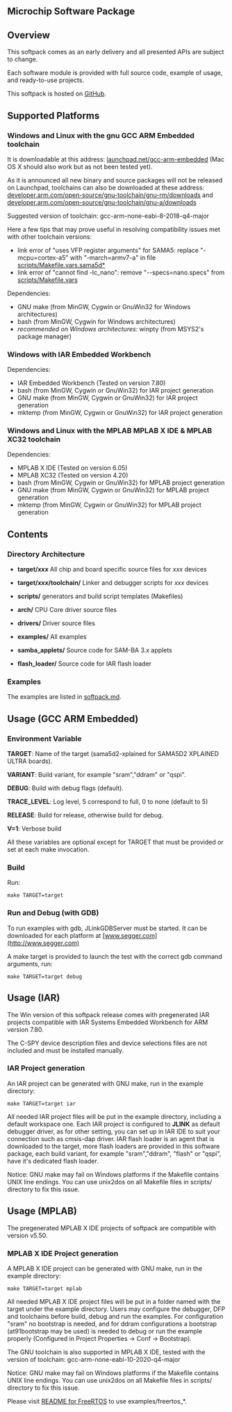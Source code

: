 Microchip Software Package
----------------------------

## Overview

This softpack comes as an early delivery and all presented APIs are subject to
change.

Each software module is provided with full source code, example of usage, and
ready-to-use projects.

This softpack is hosted on [GitHub](https://github.com/atmelcorp/atmel-software-package).

## Supported Platforms

### Windows and Linux with the gnu **GCC ARM Embedded** toolchain

It is downloadable at this address: [launchpad.net/gcc-arm-embedded](https://launchpad.net/gcc-arm-embedded)
(Mac OS X should also work but as not been tested yet).

As it is announced all new binary and source packages will not be released on Launchpad, toolchains can also be downloaded at these address: [developer.arm.com/open-source/gnu-toolchain/gnu-rm/downloads](https://developer.arm.com/tools-and-software/open-source-software/developer-tools/gnu-toolchain/gnu-rm/downloads) and [developer.arm.com/open-source/gnu-toolchain/gnu-a/downloads](https://developer.arm.com/tools-and-software/open-source-software/developer-tools/gnu-toolchain/gnu-a/downloads)

Suggested version of toolchain: gcc-arm-none-eabi-8-2018-q4-major

Here a few tips that may prove useful in resolving compatibility issues met with other toolchain versions:
- link error of "uses VFP register arguments" for SAMA5: replace "-mcpu=cortex-a5" with "-march=armv7-a" in file [scripts/Makefile.vars.sama5d*](scripts)
- link error of "cannot find -lc_nano": remove "--specs=nano.specs" from [scripts/Makefile.vars](scripts/Makefile.vars)

Dependencies:
- GNU make (from MinGW, Cygwin or GnuWin32 for Windows architectures)
- bash (from MinGW, Cygwin for Windows architectures)
- *recommended on Windows architectures:* winpty (from MSYS2's package manager)

### Windows with **IAR Embedded Workbench**

Dependencies:
- IAR Embedded Workbench (Tested on version 7.80)
- bash (from MinGW, Cygwin or GnuWin32) for IAR project generation
- GNU make (from MinGW, Cygwin or GnuWin32) for IAR project generation
- mktemp (from MinGW, Cygwin or GnuWin32) for IAR project generation

### Windows and Linux with the MPLAB **MPLAB X IDE & MPLAB XC32** toolchain
Dependencies:
- MPLAB X IDE (Tested on version 6.05)
- MPLAB XC32 (Tested on version 4.20)
- bash (from MinGW, Cygwin or GnuWin32) for MPLAB project generation
- GNU make (from MinGW, Cygwin or GnuWin32) for MPLAB project generation
- mktemp (from MinGW, Cygwin or GnuWin32) for MPLAB project generation

## Contents

### Directory Architecture

- **target/_xxx_**
  All chip and board specific source files for _xxx_ devices

- **target/_xxx_/toolchain/**
  Linker and debugger scripts for _xxx_ devices

- **scripts/**
  generators and build script templates (Makefiles)

- **arch/**
  CPU Core driver source files

- **drivers/**
  Driver source files

- **examples/**
  All examples

- **samba_applets/**
  Source code for SAM-BA 3.x applets

- **flash_loader/**
  Source code for IAR flash loader

### Examples

The examples are listed in [softpack.md](softpack.md).

## Usage (GCC ARM Embedded)

### Environment Variable

**TARGET**: Name of the target (sama5d2-xplained for SAMA5D2 XPLAINED ULTRA
boards).

**VARIANT**: Build variant, for example "sram","ddram" or "qspi".

**DEBUG**: Build with debug flags (default).

**TRACE_LEVEL**: Log level, 5 correspond to full, 0 to none (default to 5)

**RELEASE**: Build for release, otherwise build for debug.

**V=1**: Verbose build

All these variables are optional except for TARGET that must be provided or set
at each make invocation.

### Build

Run:

``make TARGET=target``

### Run and Debug (with GDB)

To run examples with gdb, JLinkGDBServer must be started. It can be downloaded
for each platform at  [www.segger.com](http://www.segger.com)

A make target is provided to launch the test with the correct gdb command
arguments, run:

``make TARGET=target debug``

## Usage (IAR)

The Win version of this softpack release comes with pregenerated IAR projects
compatible with IAR Systems Embedded Workbench for ARM version 7.80.

The C-SPY device description files and device selections files are not included
and must be installed manually.

### IAR Project generation

An IAR project can be generated with GNU make, run in the example directory:

``make TARGET=target iar``

All needed IAR project files will be put in the example directory, including a
default workspace one. Each IAR project is configured to **JLINK** as default debugger
driver, as for other setting, you can set up in IAR IDE to suit your connection such as
cmsis-dap driver. IAR flash loader is an agent that is downloaded to the target, more
flash loaders are provided in this software package, each build variant, for example
"sram","ddram", "flash" or "qspi", have it's dedicated flash loader.

Notice:
GNU make may fail on Windows platforms if the Makefile contains UNIX line endings.
You can use unix2dos on all Makefile files in scripts/ directory to fix this issue.

## Usage (MPLAB)

The pregenerated MPLAB X IDE projects of softpack are compatible with version v5.50.

### MPLAB X IDE Project generation

A MPLAB X IDE project can be generated with GNU make, run in the example directory:

``make TARGET=target mplab``

All needed MPLAB X IDE project files will be put in a folder named with the target
under the example directory. Users may configure the debugger, DFP and toolchains before
build, debug and run the examples. For configuration "sram" no bootstrap is needed,
and for ddram configurations a bootstrap (at91bootstrap may be used) is needed to debug
or run the example properly (Configured in Project Properties -> Conf -> Bootstrap).

The GNU toolchain is also supported in MPLAB X IDE, tested with the version of
toolchain: gcc-arm-none-eabi-10-2020-q4-major

Notice:
GNU make may fail on Windows platforms if the Makefile contains UNIX line endings.
You can use unix2dos on all Makefile files in scripts/ directory to fix this issue.

Please visit [README for FreeRTOS](lib/freertos/README.md) to use examples/freertos_*.